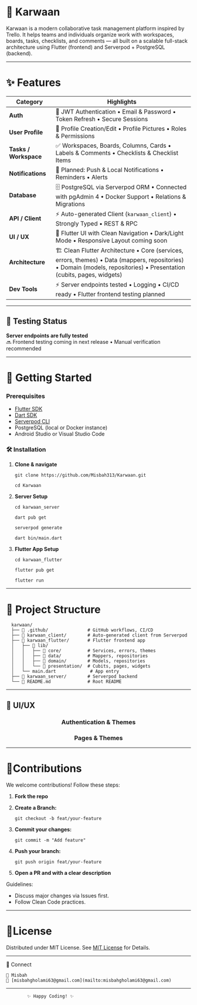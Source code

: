 # 🚀 Karwaan

Karwaan is a modern collaborative task management platform inspired by Trello.
It helps teams and individuals organize work with workspaces, boards, tasks, checklists, and comments — all built on a scalable full-stack architecture using Flutter (frontend) and Serverpod + PostgreSQL (backend).

---

# ✨ Features

| Category              | Highlights                                                                                                                                                            |
| --------------------- | --------------------------------------------------------------------------------------------------------------------------------------------------------------------- |
| **Auth**              | 🔐 JWT Authentication • Email & Password • Token Refresh • Secure Sessions                                                                                             |
| **User Profile**      | 👤 Profile Creation/Edit • Profile Pictures • Roles & Permissions                                                                                                      |
| **Tasks / Workspace** | ✅ Workspaces, Boards, Columns, Cards • Labels & Comments • Checklists & Checklist Items                                                                               |
| **Notifications**     | 🔔 Planned: Push & Local Notifications • Reminders • Alerts                                                                                                            |
| **Database**          | 🗄️ PostgreSQL via Serverpod ORM • Connected with pgAdmin 4 • Docker Support • Relations & Migrations                                                                   |
| **API / Client**      | ⚡ Auto-generated Client (`karwaan_client`) • Strongly Typed • REST & RPC                                                                                              |
| **UI / UX**           | 🎨 Flutter UI with Clean Navigation • Dark/Light Mode • Responsive Layout coming soon                                                                                  |
| **Architecture**      | 🏗️ Clean Flutter Architecture • Core (services, errors, themes) • Data (mappers, repositories) • Domain (models, repositories) • Presentation (cubits, pages, widgets) |
| **Dev Tools**         | ⚡ Server endpoints tested • Logging • CI/CD ready • Flutter frontend testing planned                                                                                  |

---

## 🧪 Testing Status

**Server endpoints are fully tested**  
🔜 Frontend testing coming in next release • Manual verification recommended

---

# 🚀 Getting Started

### Prerequisites

- [Flutter SDK](https://docs.flutter.dev/get-started/install)  
- [Dart SDK](https://dart.dev/get-dart)  
- [Serverpod CLI](https://docs.serverpod.dev)  
- PostgreSQL (local or Docker instance)  
- Android Studio or Visual Studio Code  

### 🛠️ Installation

1. **Clone & navigate**

    ```
    git clone https://github.com/Misbah313/Karwaan.git
    ```

    ```
    cd Karwaan
    ```

2. **Server Setup**

    ```
    cd karwaan_server
    ```

    ```
    dart pub get
    ```

    ```
    serverpod generate
    ```

    ```
    dart bin/main.dart
    ```

3. **Flutter App Setup**

    ```
    cd karwaan_flutter
    ```

    ```
    flutter pub get
    ```

    ```
    flutter run
    ```

---

# 📂 Project Structure

      karwaan/
      ├── 📂 .github/               # GitHub workflows, CI/CD
      ├── 📂 karwaan_client/        # Auto-generated client from Serverpod
      ├── 📂 karwaan_flutter/       # Flutter frontend app
      │   ├── 📂 lib/
      │   │   ├── 📂 core/          # Services, errors, themes
      │   │   ├── 📂 data/          # Mappers, repositories
      │   │   ├── 📂 domain/        # Models, repositories
      │   │   └── 📂 presentation/  # Cubits, pages, widgets
      │   └── main.dart             # App entry
      ├── 📂 karwaan_server/        # Serverpod backend
      └── 📄 README.md              # Root README

---

## 📸 UI/UX

<div align="center">

### **Authentication & Themes**

### **Pages & Themes**

</div>


---

# 🙌Contributions

 We welcome contributions! Follow these steps:

  1. **Fork the repo**
  2. **Create a Branch:**
     ```
     git checkout -b feat/your-feature
     ```

  3. **Commit your changes:**
     ```
     git commit -m "Add feature"
     ```

  4. **Push your branch:**
     ```
     git push origin feat/your-feature
     ```
  
  5. **Open a PR and with a clear description**

  
Guidelines:
   
   - Discuss major changes via Issues first.
   - Follow Clean Code practices.

   ---
 
# 📜License

  Distributed under MIT License.
  See [MIT License](LICENSE) for Details.

  ---

 🔗 Connect

    👤 Misbah 
    📧 [misbahgholami63@gmail.com](mailto:misbahgholami63@gmail.com)
    
  ---    

            ✨ Happy Coding! ✨ 









